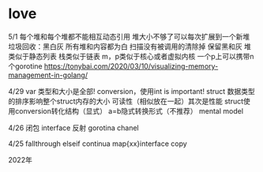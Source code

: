# love

5/1
每个堆和每个堆都不能相互动态引用 堆大小不够了可以每次扩展到一个新堆
垃圾回收：黑白灰 所有堆和内容都为白 扫描没有被调用的清除掉 保留黑和灰
堆类似于静态列表 栈类似于链表 
m，p类似于核心或者虚拟内核 一个p上可以携带n个gorotine
https://tonybai.com/2020/03/10/visualizing-memory-management-in-golang/

4/29
var 类型和大小是全部! conversion，使用int is important!
struct 数据类型的排序影响整个struct内存的大小 可读性（相似放在一起）其次是性能 
struct使用conversion转化结构（显式） a=b隐式转换形式（不推荐） 
mental model

4/26
闭包 interface 反射 gorotina chanel

4/25
fallthrough  elseif continua map{xx}interface copy

2022年